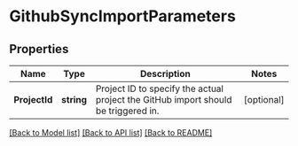 # GithubSyncImportParameters

## Properties

Name | Type | Description | Notes
------------ | ------------- | ------------- | -------------
**ProjectId** | **string** | Project ID to specify the actual project the GitHub import should be triggered in. | [optional] 

[[Back to Model list]](../README.md#documentation-for-models) [[Back to API list]](../README.md#documentation-for-api-endpoints) [[Back to README]](../README.md)


